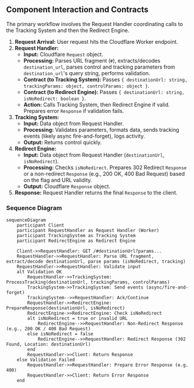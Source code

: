 ## Component Interaction and Contracts

The primary workflow involves the Request Handler coordinating calls to the Tracking System and then the Redirect Engine.

1.  **Request Arrival:** User request hits the Cloudflare Worker endpoint.
2.  **Request Handler:**
    *   **Input:** Cloudflare `Request` object.
    *   **Processing:** Parses URL fragment (`#`), extracts/decodes `destination_url`, parses control and tracking parameters from `destination_url`'s query string, performs validation.
    *   **Contract (to Tracking System):** Passes `{ destinationUrl: string, trackingParams: object, controlParams: object }`.
    *   **Contract (to Redirect Engine):** Passes `{ destinationUrl: string, isNoRedirect: boolean }`.
    *   **Action:** Calls Tracking System, then Redirect Engine if valid. Prepares error `Response` if validation fails.
3.  **Tracking System:**
    *   **Input:** Data object from Request Handler.
    *   **Processing:** Validates parameters, formats data, sends tracking events (likely async fire-and-forget), logs activity.
    *   **Output:** Returns control quickly.
4.  **Redirect Engine:**
    *   **Input:** Data object from Request Handler (`destinationUrl`, `isNoRedirect`).
    *   **Processing:** Checks `isNoRedirect`. Prepares 302 Redirect `Response` or a non-redirect `Response` (e.g., 200 OK, 400 Bad Request) based on the flag and URL validity.
    *   **Output:** Cloudflare `Response` object.
5.  **Response:** Request Handler returns the final `Response` to the client.

### Sequence Diagram

```mermaid
sequenceDiagram
    participant Client
    participant RequestHandler as Request Handler (Worker)
    participant TrackingSystem as Tracking System
    participant RedirectEngine as Redirect Engine

    Client->>RequestHandler: GET /#destinationUrl?params...
    RequestHandler->>RequestHandler: Parse URL fragment, extract/decode destinationUrl, parse params (isNoRedirect, tracking)
    RequestHandler->>RequestHandler: Validate input
    alt Validation OK
        RequestHandler->>TrackingSystem: ProcessTracking(destinationUrl, trackingParams, controlParams)
        TrackingSystem->>TrackingSystem: Send events (async/fire-and-forget)
        TrackingSystem-->>RequestHandler: Ack/Continue
        RequestHandler->>RedirectEngine: PrepareResponse(destinationUrl, isNoRedirect)
        RedirectEngine->>RedirectEngine: Check isNoRedirect
        alt isNoRedirect = true or invalid URL
            RedirectEngine-->>RequestHandler: Non-Redirect Response (e.g., 200 OK / 400 Bad Request)
        else isNoRedirect = false
            RedirectEngine-->>RequestHandler: Redirect Response (302 Found, Location: destinationUrl)
        end
        RequestHandler->>Client: Return Response
    else Validation Failed
        RequestHandler->>RequestHandler: Prepare Error Response (e.g. 400)
        RequestHandler->>Client: Return Error Response
    end
``` 